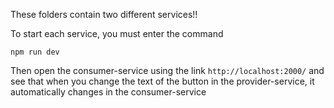 These folders contain two different services!!

To start each service, you must enter the command
```
npm run dev
```

Then open the consumer-service using the link `http://localhost:2000/` and see that when you change the text of the button in the provider-service, it automatically changes in the consumer-service
